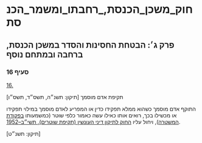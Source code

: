 # חוק_משכן_הכנסת,_רחבתו_ומשמר_הכנסת

## פרק ג׳: הבטחת החסינות והסדר במשכן הכנסת, ברחבה ובמתחם נוסף

### סעיף 16

[16.](https://he.wikisource.org/wiki/%D7%97%D7%95%D7%A7_%D7%9E%D7%A9%D7%9B%D7%9F_%D7%94%D7%9B%D7%A0%D7%A1%D7%AA,_%D7%A8%D7%97%D7%91%D7%AA%D7%95_%D7%95%D7%9E%D7%A9%D7%9E%D7%A8_%D7%94%D7%9B%D7%A0%D7%A1%D7%AA#%D7%A1%D7%A2%D7%99%D7%A3_16)

תקיפת אדם מוסמך [תיקון: תשנ״ה, תשס״ד, תשס״ו]

התוקף אדם מוסמך כשהוא ממלא תפקידו כדין או המפריע לאדם מוסמך במילוי תפקידו או מכשילו בכך, רואים אותו כאילו עשה כאמור כלפי שוטר (כמשמעותו [בפקודת המשטרה](https://he.wikisource.org/wiki/%D7%A4%D7%A7%D7%95%D7%93%D7%AA_%D7%94%D7%9E%D7%A9%D7%98%D7%A8%D7%94 "פקודת המשטרה")), ויחול עליו [החוק לתיקון דיני העונשין (תקיפת שוטרים), תשי״ב–1952](https://he.wikisource.org/wiki/%D7%97%D7%95%D7%A7_%D7%9C%D7%AA%D7%99%D7%A7%D7%95%D7%9F_%D7%93%D7%99%D7%A0%D7%99_%D7%94%D7%A2%D7%95%D7%A0%D7%A9%D7%99%D7%9F_(%D7%AA%D7%A7%D7%99%D7%A4%D7%AA_%D7%A9%D7%95%D7%98%D7%A8%D7%99%D7%9D) "חוק לתיקון דיני העונשין (תקיפת שוטרים)").

[תיקון: תשנ״ט]